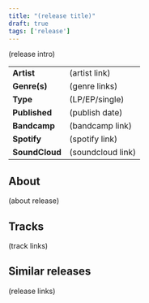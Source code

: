 ```yaml
---
title: "(release title)"
draft: true
tags: ['release']
---
```


(release intro)

|                  |                                  |
| ---------------- | -------------------------------- |
| **Artist**       | (artist link)                    |
| **Genre(s)**     | (genre links)                    |
| **Type**         | (LP/EP/single)                   |
| **Published**    | (publish date)                   |
| **Bandcamp**     | (bandcamp link)                  |
| **Spotify**      | (spotify link)                   |
| **SoundCloud**   | (soundcloud link)                |

## About
(about release)

## Tracks
(track links)

## Similar releases
(release links)